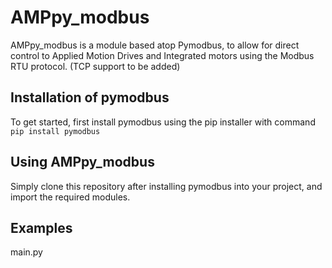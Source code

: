 # AMPpy_modbus
AMPpy_modbus is a module based atop Pymodbus, to allow for direct control to Applied Motion Drives and Integrated motors using the Modbus RTU protocol. (TCP support to be added)

## Installation of pymodbus
To get started, first install pymodbus using the pip installer with command `pip install pymodbus` 

## Using AMPpy_modbus
Simply clone this repository after installing pymodbus into your project, and import the required modules.

## Examples
main.py
